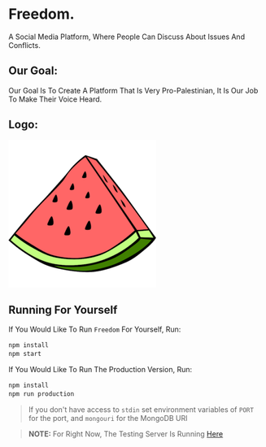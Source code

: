 # Freedom.

A Social Media Platform, Where People Can Discuss About Issues And Conflicts.

## Our Goal:

Our Goal Is To Create A Platform That Is Very Pro-Palestinian, It Is Our Job To Make Their Voice Heard.

## Logo:

![Palestine Watermelon Symbol](./frontend/images/watermelon.png)

## Running For Yourself

If You Would Like To Run `Freedom` For Yourself, Run:

```sh
npm install
npm start
```

If You Would Like To Run The Production Version, Run:

```sh
npm install
npm run production
```

> If you don't have access to `stdin` set environment variables of `PORT` for the port, and `mongouri` for the MongoDB URI

> **NOTE:** For Right Now, The Testing Server Is Running [Here](https://freedom.thebotlynoob.repl.co)
